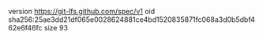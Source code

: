 version https://git-lfs.github.com/spec/v1
oid sha256:25ae3dd21df065e0028624881ce4bd1520835871fc068a3d0b5dbf462e6f46fc
size 93
